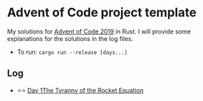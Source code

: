 # Advent of Code project template

My solutions for [Advent of Code 2019](https://adventofcode.com/2019) in Rust. I will provide some explanations for the solutions in the log files.

* To run: `cargo run --release [days...]`

## Log

* ⭐⭐ [Day 1](logs/day1.md)[The Tyranny of the Rocket Equation](https://adventofcode.com/2019/day/1)
